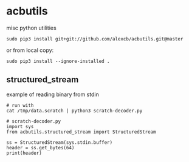 # acbutils
misc python utilities

    sudo pip3 install git+git://github.com/alexcb/acbutils.git@master

or from local copy:

    sudo pip3 install --ignore-installed .



## structured_stream

example of reading binary from stdin

    # run with
    cat /tmp/data.scratch | python3 scratch-decoder.py

    # scratch-decoder.py
    import sys
    from acbutils.structured_stream import StructuredStream

    ss = StructuredStream(sys.stdin.buffer)
    header = ss.get_bytes(64)
    print(header)

    
